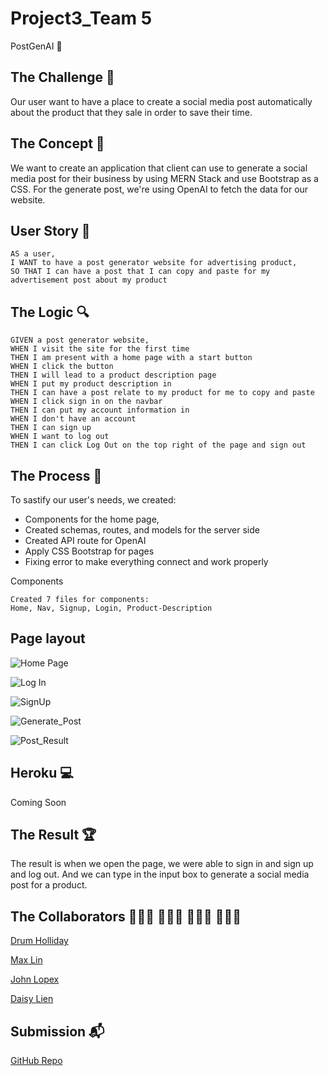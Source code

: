 # Project3_Team 5
PostGenAI 🤖

## The Challenge 🔐
Our user want to have a place to create a social media post automatically about the product that they sale in order to save their time. 


## The Concept 🔑
We want to create an application that client can use to generate a social media post for their business by using MERN Stack and use Bootstrap as a CSS. For the generate post, we're using OpenAI to fetch the data for our website. 

## User Story 📃

```
AS a user,
I WANT to have a post generator website for advertising product,
SO THAT I can have a post that I can copy and paste for my advertisement post about my product
```

## The Logic 🔍

```
GIVEN a post generator website,
WHEN I visit the site for the first time
THEN I am present with a home page with a start button
WHEN I click the button
THEN I will lead to a product description page 
WHEN I put my product description in 
THEN I can have a post relate to my product for me to copy and paste 
WHEN I click sign in on the navbar
THEN I can put my account information in 
WHEN I don't have an account
THEN I can sign up 
WHEN I want to log out
THEN I can click Log Out on the top right of the page and sign out 
```

## The Process 📝
To sastify our user's needs, we created: 
- Components for the home page, 
- Created schemas, routes, and models for the server side
- Created API route for OpenAI
- Apply CSS Bootstrap for pages
- Fixing error to make everything connect and work properly

Components

```
Created 7 files for components: 
Home, Nav, Signup, Login, Product-Description

```

## Page layout
![Home Page](https://github.com/CoderCoding00/custom_ads_ai/issues/29#issue-1526751583)

![Log In](https://github.com/CoderCoding00/custom_ads_ai/issues/30#issue-1526752307)

![SignUp](https://github.com/CoderCoding00/custom_ads_ai/issues/31#issue-1526752584)

![Generate_Post](https://github.com/CoderCoding00/custom_ads_ai/issues/32#issue-1526753054)

![Post_Result](https://github.com/CoderCoding00/custom_ads_ai/issues/33#issue-1526753279)


## Heroku 💻
Coming Soon

## The Result 🏆
The result is when we open the page, we were able to sign in and sign up and log out. And we can type in the input box to generate a social media post for a product.

## The Collaborators  🧑🏻‍💻 🧑🏻‍💻 🧑🏻‍💻 👩🏻‍💻
[Drum Holliday](https://github.com/CoderCoding00)

[Max Lin](https://github.com/max-lin95)

[John Lopex](https://github.com/Think-Again-Coder)

[Daisy Lien](https://github.com/quynhlien2002)

## Submission 📬
[GitHub Repo](https://github.com/CoderCoding00/custom_ads_ai)


















